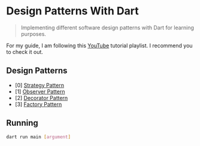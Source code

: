 # Design Patterns With Dart
> Implementing different software design patterns with Dart for learning purposes.

For my guide, I am following this [YouTube](https://youtube.com/playlist?list=PLrhzvIcii6GNjpARdnO4ueTUAVR9eMBpc) tutorial playlist.
I recommend you to check it out.

## Design Patterns
* [0] [Strategy Pattern](lib/patterns/strategy.dart)
* [1] [Observer Pattern](lib/patterns/observer.dart)
* [2] [Decorator Pattern](lib/patterns/decorator.dart)
* [3] [Factory Pattern](lib/patterns/factory.dart)

## Running
```bash
dart run main [argument]
```
